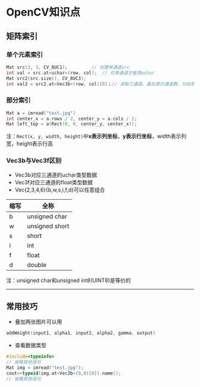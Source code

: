 # OpenCV知识点

## 矩阵索引

### 单个元素索引

```C++
Mat src(3, 3, CV_8UC1);			// 创建单通道src
int val = src.at<uchar>(row, col);	// 仅单通道才能用uchar
Mat src2(src.size(), CV_8UC3);
int val2 = src2.at<Vec3b>(row, col)[0]；// 读取三通道，最后表示通道数，分别表示B、G、R
```

### 部分索引

```C++
Mat a = imread("test.jpg")
int center_x = a.rows / 2, center_y = a.cols / 2;
Mat left_top = a(Rect(0, 0, center_y, center_x));
```

注：`Rect(x, y, width, height)`中**x表示列坐标**，**y表示行坐标**，width表示列宽，height表示行高

### Vec3b与Vec3f区别

- Vec3b对应三通道的uchar类型数据
- Vec3f对应三通道的float类型数据
- Vec{2,3,4,6}{b,w,s,i,f,d}可以任意组合

|缩写|全称|
|-|-|
|b|unsigned char|
|w|unsigned short|
|s|short|
|i|int|
|f|float|
|d|double|

注：unsigned char和unsigned int8(UINT8)是等价的

---

## 常用技巧

- 叠加两张图片可以用

```C++
addWeight(input1, alpha1, input2, alpha2, gamma, output)
```

- 查看数据类型

```C++
#include<typeinfo>
// 省略其他语句
Mat img = imread("test.jpg");
cout<<typeid(img.at<Vec3b>(0,0)[0]).name();
// 省略其他语句
```
